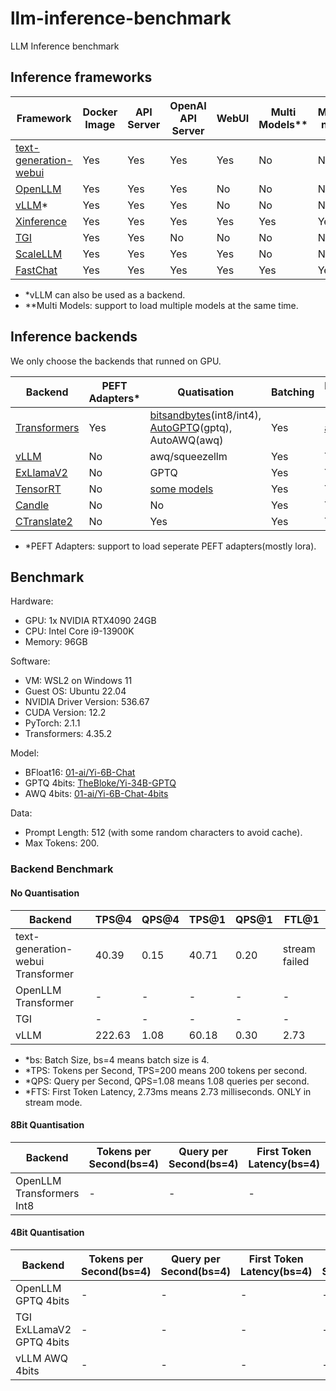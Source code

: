 # llm-inference-benchmark

LLM Inference benchmark

## Inference frameworks

| Framework | Docker Image | API Server  | OpenAI API Server | WebUI | Multi Models** | Multi-node | Backends | Embedding Model |
| --------- | ------------ | ----------- | ----------------- | ----- | ------------ | ------------ | -------- | --------------- |
| [text-generation-webui](https://github.com/oobabooga/text-generation-webui) | Yes | Yes | Yes | Yes | No | No | Transformers/llama.cpp/ExLlama/ExLlamaV2/AutoGPTQ/AutoAWQ/GPTQ-for-LLaMa/CTransformers | No |
| [OpenLLM](https://github.com/bentoml/OpenLLM) | Yes | Yes | Yes | No | No | No | Transformers(int8,int4,gptq), vLLM(awq/squeezellm), TensorRT | No |
| [vLLM](https://github.com/vllm-project/vllm)* | Yes | Yes | Yes | No | No | No | vLLM | No |
| [Xinference](https://github.com/xorbitsai/inference) | Yes | Yes | Yes | Yes | Yes | Yes | Transformers/vLLM/TensorRT/GGML | Yes |
| [TGI](https://github.com/huggingface/text-generation-inference) | Yes | Yes | No | No | No | No | Transformers/AutoGPTQ/AWQ/vLLM/ExLlama/ExLlamaV2 | No |
| [ScaleLLM](https://github.com/vectorch-ai/ScaleLLM) | Yes | Yes | Yes | Yes | No | No | Transformers/AutoGPTQ/AWQ/vLLM/ExLlama/ExLlamaV2 | No |
| [FastChat](https://github.com/lm-sys/FastChat) | Yes | Yes | Yes | Yes | Yes | Yes | Transformers/AutoGPTQ/AWQ/vLLM/ExLlama/ExLlamaV2 | No |

- *vLLM can also be used as a backend.
- **Multi Models: support to load multiple models at the same time.

## Inference backends

We only choose the backends that runned on GPU.

| Backend | PEFT Adapters* | Quatisation | Batching | Distributed Inference | Streaming |
| ------- | ------------- | ---------- | -------- | ----------- | --------- |
| [Transformers](https://github.com/huggingface/transformers) | Yes | [bitsandbytes](https://github.com/TimDettmers/bitsandbytes)(int8/int4), [AutoGPTQ](https://github.com/PanQiWei/AutoGPTQ)(gptq), AutoAWQ(awq) | Yes | [accelerate](https://huggingface.co/docs/accelerate/index) | Yes |
| [vLLM](https://github.com/vllm-project/vllm) | No | awq/squeezellm | Yes | Yes | Yes |
| [ExLlamaV2](https://github.com/turboderp/exllamav2) | No | GPTQ | Yes | Yes | Yes |
| [TensorRT](https://github.com/NVIDIA/TensorRT-LLM) | No | [some models](https://github.com/NVIDIA/TensorRT-LLM/blob/main/docs/source/precision.md) | Yes | Yes | Yes |
| [Candle](https://github.com/huggingface/candle) | No | No | Yes | Yes | Yes |
| [CTranslate2](https://github.com/OpenNMT/CTranslate2) | No | Yes | Yes | Yes | Yes |

- *PEFT Adapters: support to load seperate PEFT adapters(mostly lora).

## Benchmark

Hardware:

- GPU: 1x NVIDIA RTX4090 24GB
- CPU: Intel Core i9-13900K
- Memory: 96GB

Software:

- VM: WSL2 on Windows 11
- Guest OS: Ubuntu 22.04
- NVIDIA Driver Version: 536.67
- CUDA Version: 12.2
- PyTorch: 2.1.1
- Transformers: 4.35.2

Model:

- BFloat16: [01-ai/Yi-6B-Chat](https://huggingface.co/01-ai/Yi-6B-Chat)
- GPTQ 4bits: [TheBloke/Yi-34B-GPTQ](https://huggingface.co/TheBloke/Yi-34B-GPTQ)
- AWQ 4bits: [01-ai/Yi-6B-Chat-4bits](https://huggingface.co/01-ai/Yi-6B-Chat-4bits)

Data:

- Prompt Length: 512 (with some random characters to avoid cache).
- Max Tokens: 200.

### Backend Benchmark

#### No Quantisation

| Backend | TPS@4 | QPS@4 | TPS@1 | QPS@1 | FTL@1 |
| ------- | ----- | ----- | ----- | ----- | ----- |
| text-generation-webui Transformer | 40.39 | 0.15 | 40.71 | 0.20 | stream failed |
| OpenLLM Transformer | - | - | - | - | - |
| TGI | - | - | - | - | - |
| vLLM | 222.63 | 1.08 | 60.18 | 0.30 | 2.73 |

- *bs: Batch Size, bs=4 means batch size is 4.
- *TPS: Tokens per Second, TPS=200 means 200 tokens per second.
- *QPS: Query per Second, QPS=1.08 means 1.08 queries per second.
- *FTS: First Token Latency, 2.73ms means 2.73 milliseconds. ONLY in stream mode.

#### 8Bit Quantisation

| Backend | Tokens per Second(bs=4)| Query per Second(bs=4) | First Token Latency(bs=4) | Tokens per Second(bs=1) | Query per Second(bs=1) | First Token Latency(bs=1) |
| ------- | ---------------------- | ---------------------- | ------------------------- | ---------------------- | ---------------------- | ------------------------- |
| OpenLLM Transformers Int8 | - | - | - | - | - | - |


#### 4Bit Quantisation

| Backend | Tokens per Second(bs=4)| Query per Second(bs=4) | First Token Latency(bs=4) | Tokens per Second(bs=1) | Query per Second(bs=1) | First Token Latency(bs=1) |
| ------- | ---------------------- | ---------------------- | ------------------------- | ---------------------- | ---------------------- | ------------------------- |
| OpenLLM GPTQ 4bits | - | - | - | - | - | - |
| TGI ExLLamaV2 GPTQ 4bits | - | - | - | - | - | - |
| vLLM AWQ 4bits | - | - | - | - | - | - |

